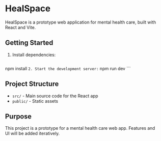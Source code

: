 
# HealSpace

HealSpace is a prototype web application for mental health care, built with React and Vite.

## Getting Started

1. Install dependencies:
	```
npm install
	```
2. Start the development server:
	```
npm run dev
	```

## Project Structure
- `src/` - Main source code for the React app
- `public/` - Static assets

## Purpose
This project is a prototype for a mental health care web app. Features and UI will be added iteratively.
